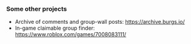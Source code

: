 ### Some other projects
- Archive of comments and group-wall posts: https://archive.burgs.io/
- In-game claimable group finder: https://www.roblox.com/games/7008083111/

